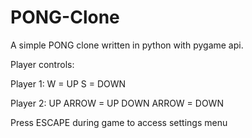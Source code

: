 # PONG-Clone
A simple PONG clone written in python with pygame api.

Player controls:

Player 1: 
W = UP
S = DOWN

Player 2:
UP ARROW = UP
DOWN ARROW = DOWN

Press ESCAPE during game to access settings menu
